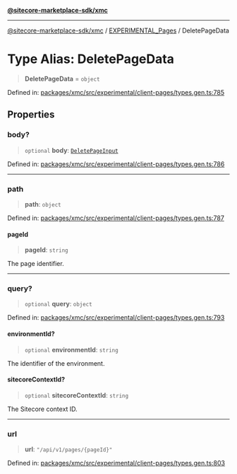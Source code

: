 [**@sitecore-marketplace-sdk/xmc**](../../../../README.md)

***

[@sitecore-marketplace-sdk/xmc](../../../../README.md) / [EXPERIMENTAL\_Pages](../README.md) / DeletePageData

# Type Alias: DeletePageData

> **DeletePageData** = `object`

Defined in: [packages/xmc/src/experimental/client-pages/types.gen.ts:785](https://github.com/Sitecore/marketplace-sdk/blob/main/packages/xmc/src/experimental/client-pages/types.gen.ts#L785)

## Properties

### body?

> `optional` **body**: [`DeletePageInput`](DeletePageInput.md)

Defined in: [packages/xmc/src/experimental/client-pages/types.gen.ts:786](https://github.com/Sitecore/marketplace-sdk/blob/main/packages/xmc/src/experimental/client-pages/types.gen.ts#L786)

***

### path

> **path**: `object`

Defined in: [packages/xmc/src/experimental/client-pages/types.gen.ts:787](https://github.com/Sitecore/marketplace-sdk/blob/main/packages/xmc/src/experimental/client-pages/types.gen.ts#L787)

#### pageId

> **pageId**: `string`

The page identifier.

***

### query?

> `optional` **query**: `object`

Defined in: [packages/xmc/src/experimental/client-pages/types.gen.ts:793](https://github.com/Sitecore/marketplace-sdk/blob/main/packages/xmc/src/experimental/client-pages/types.gen.ts#L793)

#### environmentId?

> `optional` **environmentId**: `string`

The identifier of the environment.

#### sitecoreContextId?

> `optional` **sitecoreContextId**: `string`

The Sitecore context ID.

***

### url

> **url**: `"/api/v1/pages/{pageId}"`

Defined in: [packages/xmc/src/experimental/client-pages/types.gen.ts:803](https://github.com/Sitecore/marketplace-sdk/blob/main/packages/xmc/src/experimental/client-pages/types.gen.ts#L803)
